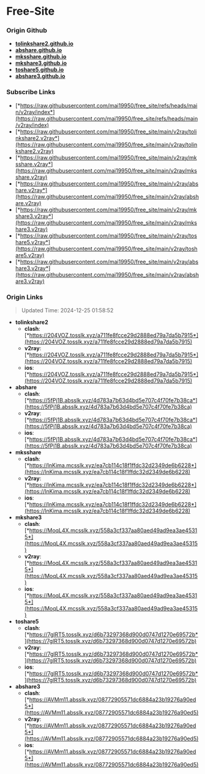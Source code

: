 # Free-Site

### Origin Github

- [**tolinkshare2.github.io**](https://github.com/tolinkshare2/tolinkshare2.github.io)
- [**abshare.github.io**](https://github.com/abshare/abshare.github.io)
- [**mksshare.github.io**](https://github.com/mksshare/mksshare.github.io)
- [**mkshare3.github.io**](https://github.com/mkshare3/mkshare3.github.io)
- [**toshare5.github.io**](https://github.com/toshare5/toshare5.github.io)
- [**abshare3.github.io**](https://github.com/abshare3/abshare3.github.io)

### Subscribe Links

- [*https://raw.githubusercontent.com/mai19950/free_site/refs/heads/main/v2ray/index*](https://raw.githubusercontent.com/mai19950/free_site/refs/heads/main/v2ray/index)
- [*https://raw.githubusercontent.com/mai19950/free_site/main/v2ray/tolinkshare2.v2ray*](https://raw.githubusercontent.com/mai19950/free_site/main/v2ray/tolinkshare2.v2ray)
- [*https://raw.githubusercontent.com/mai19950/free_site/main/v2ray/mksshare.v2ray*](https://raw.githubusercontent.com/mai19950/free_site/main/v2ray/mksshare.v2ray)
- [*https://raw.githubusercontent.com/mai19950/free_site/main/v2ray/abshare.v2ray*](https://raw.githubusercontent.com/mai19950/free_site/main/v2ray/abshare.v2ray)
- [*https://raw.githubusercontent.com/mai19950/free_site/main/v2ray/mkshare3.v2ray*](https://raw.githubusercontent.com/mai19950/free_site/main/v2ray/mkshare3.v2ray)
- [*https://raw.githubusercontent.com/mai19950/free_site/main/v2ray/toshare5.v2ray*](https://raw.githubusercontent.com/mai19950/free_site/main/v2ray/toshare5.v2ray)
- [*https://raw.githubusercontent.com/mai19950/free_site/main/v2ray/abshare3.v2ray*](https://raw.githubusercontent.com/mai19950/free_site/main/v2ray/abshare3.v2ray)

### Origin Links

> Updated Time: 2024-12-25 01:58:52

- **tolinkshare2**
  - **clash**: [*https://204VOZ.tosslk.xyz/a711fe8fcce29d2888ed79a7da5b7915*](https://204VOZ.tosslk.xyz/a711fe8fcce29d2888ed79a7da5b7915)
  - **v2ray**: [*https://204VOZ.tosslk.xyz/a711fe8fcce29d2888ed79a7da5b7915*](https://204VOZ.tosslk.xyz/a711fe8fcce29d2888ed79a7da5b7915)
  - **ios**: [*https://204VOZ.tosslk.xyz/a711fe8fcce29d2888ed79a7da5b7915*](https://204VOZ.tosslk.xyz/a711fe8fcce29d2888ed79a7da5b7915)
- **abshare**
  - **clash**: [*https://5fPj1B.absslk.xyz/4d783a7b63d4bd5e707c4f70fe7b38ca*](https://5fPj1B.absslk.xyz/4d783a7b63d4bd5e707c4f70fe7b38ca)
  - **v2ray**: [*https://5fPj1B.absslk.xyz/4d783a7b63d4bd5e707c4f70fe7b38ca*](https://5fPj1B.absslk.xyz/4d783a7b63d4bd5e707c4f70fe7b38ca)
  - **ios**: [*https://5fPj1B.absslk.xyz/4d783a7b63d4bd5e707c4f70fe7b38ca*](https://5fPj1B.absslk.xyz/4d783a7b63d4bd5e707c4f70fe7b38ca)
- **mksshare**
  - **clash**: [*https://InKima.mcsslk.xyz/ea7cb114c18f1ffdc32d2349de6b6228*](https://InKima.mcsslk.xyz/ea7cb114c18f1ffdc32d2349de6b6228)
  - **v2ray**: [*https://InKima.mcsslk.xyz/ea7cb114c18f1ffdc32d2349de6b6228*](https://InKima.mcsslk.xyz/ea7cb114c18f1ffdc32d2349de6b6228)
  - **ios**: [*https://InKima.mcsslk.xyz/ea7cb114c18f1ffdc32d2349de6b6228*](https://InKima.mcsslk.xyz/ea7cb114c18f1ffdc32d2349de6b6228)
- **mkshare3**
  - **clash**: [*https://MoqL4X.mcsslk.xyz/558a3cf337aa80aed49ad9ea3ae45315*](https://MoqL4X.mcsslk.xyz/558a3cf337aa80aed49ad9ea3ae45315)
  - **v2ray**: [*https://MoqL4X.mcsslk.xyz/558a3cf337aa80aed49ad9ea3ae45315*](https://MoqL4X.mcsslk.xyz/558a3cf337aa80aed49ad9ea3ae45315)
  - **ios**: [*https://MoqL4X.mcsslk.xyz/558a3cf337aa80aed49ad9ea3ae45315*](https://MoqL4X.mcsslk.xyz/558a3cf337aa80aed49ad9ea3ae45315)
- **toshare5**
  - **clash**: [*https://7glRT5.tosslk.xyz/d6b73297368d900d0747d1270e69572b*](https://7glRT5.tosslk.xyz/d6b73297368d900d0747d1270e69572b)
  - **v2ray**: [*https://7glRT5.tosslk.xyz/d6b73297368d900d0747d1270e69572b*](https://7glRT5.tosslk.xyz/d6b73297368d900d0747d1270e69572b)
  - **ios**: [*https://7glRT5.tosslk.xyz/d6b73297368d900d0747d1270e69572b*](https://7glRT5.tosslk.xyz/d6b73297368d900d0747d1270e69572b)
- **abshare3**
  - **clash**: [*https://AVMm11.absslk.xyz/08772905571dc6884a23b19276a90ed5*](https://AVMm11.absslk.xyz/08772905571dc6884a23b19276a90ed5)
  - **v2ray**: [*https://AVMm11.absslk.xyz/08772905571dc6884a23b19276a90ed5*](https://AVMm11.absslk.xyz/08772905571dc6884a23b19276a90ed5)
  - **ios**: [*https://AVMm11.absslk.xyz/08772905571dc6884a23b19276a90ed5*](https://AVMm11.absslk.xyz/08772905571dc6884a23b19276a90ed5)
